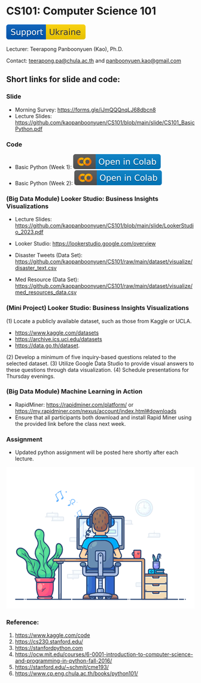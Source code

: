 # CS101: Computer Science 101

[![Support-Ukraine](https://raw.githubusercontent.com/kaopanboonyuen/2110446_DataScience_2021s2/main/img/Support-Ukraine-FFD500.svg)](https://supportukrainenow.org/)

Lecturer: Teerapong Panboonyuen (Kao), Ph.D.

Contact: teerapong.pa@chula.ac.th and panboonyuen.kao@gmail.com

## Short links for slide and code:

### Slide

- Morning Survey: https://forms.gle/iJmQQQnqLJ68dbcn8
- Lecture Slides: https://github.com/kaopanboonyuen/CS101/blob/main/slide/CS101_BasicPython.pdf
### Code

- Basic Python (Week 1): [![Open In Colab](https://raw.githubusercontent.com/kaopanboonyuen/2110446_DataScience_2021s2/main/img/colab-badge.svg)](https://colab.research.google.com/github/kaopanboonyuen/CS101/blob/main/code/CS101_BasicPython_01_toStudent.ipynb)
- Basic Python (Week 2): [![Open In Colab](https://raw.githubusercontent.com/kaopanboonyuen/2110446_DataScience_2021s2/main/img/colab-badge.svg)](https://colab.research.google.com/github/kaopanboonyuen/CS101/blob/main/code/CS101_BasicPython_02_toStudent.ipynb)

### (Big Data Module) Looker Studio: Business Insights Visualizations

- Lecture Slides: https://github.com/kaopanboonyuen/CS101/blob/main/slide/LookerStudio_2023.pdf

- Looker Studio: https://lookerstudio.google.com/overview
- Disaster Tweets (Data Set): https://github.com/kaopanboonyuen/CS101/raw/main/dataset/visualize/disaster_text.csv
- Med Resource (Data Set): https://github.com/kaopanboonyuen/CS101/raw/main/dataset/visualize/med_resources_data.csv

### (Mini Project) Looker Studio: Business Insights Visualizations

(1) Locate a publicly available dataset, such as those from Kaggle or UCLA.

- https://www.kaggle.com/datasets
- https://archive.ics.uci.edu/datasets
- https://data.go.th/dataset.

(2) Develop a minimum of five inquiry-based questions related to the selected dataset.
(3) Utilize Google Data Studio to provide visual answers to these questions through data visualization.
(4) Schedule presentations for Thursday evenings.
### (Big Data Module) Machine Learning in Action

- RapidMiner: https://rapidminer.com/platform/ or https://my.rapidminer.com/nexus/account/index.html#downloads
- Ensure that all participants both download and install Rapid Miner using the provided link before the class next week.

### Assignment

- Updated python assignment will be posted here shortly after each lecture.

![](https://github.com/kaopanboonyuen/CS101/raw/main/img/python_coding.gif)

### Reference:

1. https://www.kaggle.com/code
2. https://cs230.stanford.edu/
3. https://stanfordpython.com
4. https://ocw.mit.edu/courses/6-0001-introduction-to-computer-science-and-programming-in-python-fall-2016/
5. https://stanford.edu/~schmit/cme193/
6. https://www.cp.eng.chula.ac.th/books/python101/